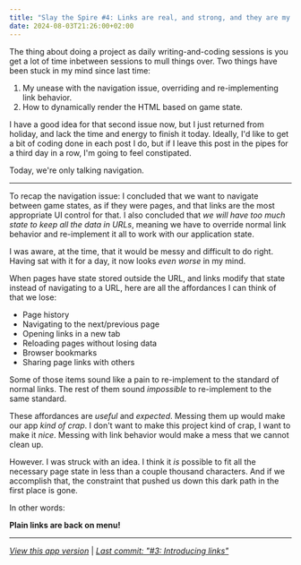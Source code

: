 ```yaml
---
title: "Slay the Spire #4: Links are real, and strong, and they are my friend"
date: 2024-08-03T21:26:00+02:00
---
```


The thing about doing a project as daily writing-and-coding sessions is you get a lot of time inbetween sessions to mull things over. Two things have been stuck in my mind since last time:

1. My unease with the navigation issue, overriding and re-implementing link behavior.
2. How to dynamically render the HTML based on game state.

I have a good idea for that second issue now, but I just returned from holiday, and lack the time and energy to finish it today. Ideally, I'd like to get a bit of coding done in each post I do, but if I leave this post in the pipes for a third day in a row, I'm going to feel constipated.

Today, we're only talking navigation.

---

To recap the navigation issue: I concluded that we want to navigate between game states, as if they were pages, and that links are the most appropriate UI control for that. I also concluded that _we will have too much state to keep all the data in URLs_, meaning we have to override normal link behavior and re-implement it all to work with our application state.

I was aware, at the time, that it would be messy and difficult to do right. Having sat with it for a day, it now looks _even worse_ in my mind. 

When pages have state stored outside the URL, and links modify that state instead of navigating to a URL, here are all the affordances I can think of that we lose:

- Page history
- Navigating to the next/previous page
- Opening links in a new tab
- Reloading pages without losing data
- Browser bookmarks
- Sharing page links with others

Some of those items sound like a pain to re-implement to the standard of normal links. The rest of them sound _impossible_ to re-implement to the same standard.

These affordances are _useful_ and _expected_. Messing them up would make our app _kind of crap_. I don't want to make this project kind of crap, I want to make it _nice_. Messing with link behavior would make a mess that we cannot clean up.

However. I was struck with an idea. I think it _is_ possible to fit all the necessary page state in less than a couple thousand characters. And if we accomplish that, the constraint that pushed us down this dark path in the first place is gone.

In other words:

**Plain links are back on menu!**

---

_[View this app version](/crystal-spire/v3/)_ | _[Last commit: "#3: Introducing links"](https://codeberg.org/cvennevik/crystal-spire/src/commit/12d6098e07ecd5de448b3d76e96805c9496145bb/index.html)_
